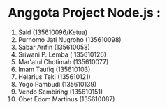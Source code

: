 <html>
<body>
<h1>Anggota Project Node.js : </h1>
<ol>
<li>Said (135610096/Ketua)</li>
<li>Purnomo Jati Nugroho (135610098)</li>
<li>Sabar Arifin (135610058)</li>
<li>Sriwani P. Lemba ( 135610126)</li>
<li>Mar'atul Chotimah (135610077)</li>
<li>Imam Taufiq (135610103)</li>
<li>Helarius Teki (135610121)</li>
<li>Yogo Pambudi (135610139)</li>
<li>Vendo Sembiring (135610151)</li>
<li>Obet Edom Martinus (135610087)</li>
</ol>
</body>
</html>
